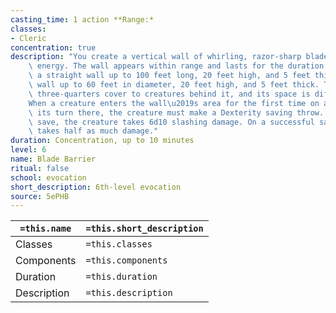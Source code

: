 ```yaml
---
casting_time: 1 action **Range:*
classes:
- Cleric
concentration: true
description: "You create a vertical wall of whirling, razor-sharp blades made of magical\
    \ energy. The wall appears within range and lasts for the duration. You can make\
    \ a straight wall up to 100 feet long, 20 feet high, and 5 feet thick, or a ringed\
    \ wall up to 60 feet in diameter, 20 feet high, and 5 feet thick. The wall provides\
    \ three-quarters cover to creatures behind it, and its space is difficult terrain.\n\
    When a creature enters the wall\u2019s area for the first time on a turn or starts\
    \ its turn there, the creature must make a Dexterity saving throw. On a failed\
    \ save, the creature takes 6d10 slashing damage. On a successful save, the creature\
    \ takes half as much damage."
duration: Concentration, up to 10 minutes
level: 6
name: Blade Barrier
ritual: false
school: evocation
short_description: 6th-level evocation
source: 5ePHB
---
```


| `=this.name` | `=this.short_description` |
| ------------ | ------------------------- |
| Classes      | `=this.classes`           |
| Components   | `=this.components`        |
| Duration     | `=this.duration`          |
| Description  | `=this.description`       |